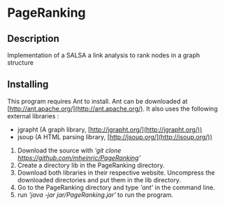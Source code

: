 PageRanking
===========

Description
-----------
Implementation of a SALSA a link analysis to rank nodes in a graph structure

Installing
-----------
This program requires Ant to install. Ant can be downloaded at [http://ant.apache.org/](http://ant.apache.org/).
It also uses the following external libraries : 
 * jgrapht (A graph library, [http://jgrapht.org/](http://jgrapht.org/))
 * jsoup (A HTML parsing library, [http://jsoup.org/](http://jsoup.org/))

1. Download the source with *'git clone https://github.com/mheinric/PageRanking'*
2. Create a directory lib in the PageRanking directory.
3. Download both libraries in their respective website. Uncompress the downloaded directories and put them in the lib directory.
4. Go to the PageRanking directory and type *'ant'* in the command line.
5. run *'java -jar jar/PageRanking.jar'* to run the program. 

